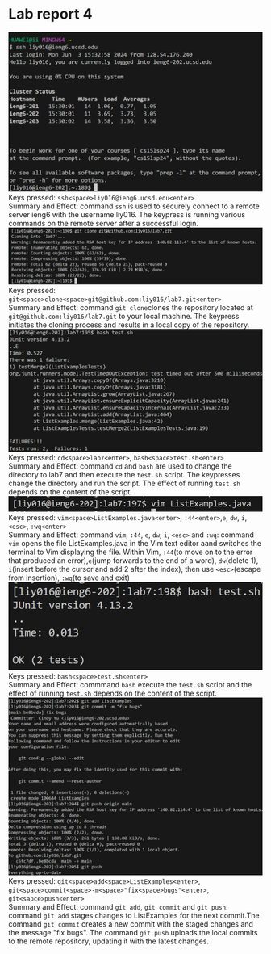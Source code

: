 # Lab report 4
![image](step4.jpg)<br>
Keys pressed: `ssh<space>liy016@ieng6.ucsd.edu<enter>`<br>
Summary and Effect: command `ssh` is used to securely connect to a remote server ieng6 with the username liy016. The keypress is running various commands on the remote server after a successful login.<br>
![image](step5.jpg)<br>
Keys pressed:  `git<space>clone<space>git@github.com:liy016/lab7.git<enter>`<br>
Summary and Effect: command `git clone`clones the repository located at `git@github.com:liy016/lab7.git` to your local machine. The keypress initiates the cloning process and results in a local copy of the repository.<br>
![image](step6.jpg)<br>
Keys pressed:  `cd<space>lab7<enter>`, `bash<space>test.sh<enter>`<br>
Summary and Effect: command `cd` and `bash` are used to change the directory to lab7 and then execute the `test.sh` script. The keypresses change the directory and run the script. The effect of running `test.sh` depends on the content of the script.<br>
![image](step7.jpg)<br>
Keys pressed: `vim<space>ListExamples.java<enter>`, `:44<enter>`,`e`, `dw`, `i`, `<esc>`, `:wq<enter>`<br>
Summary and Effect: command `vim`, `:44`, `e`, `dw`, `i`, `<esc>` and `:wq`: command `vim` opens the file ListExamples.java in the Vim text editor aand switches the terminal to Vim displaying the file. Within Vim, `:44`(to move on to the error that produced an error),`e`(jump forwards to the end of a word), `dw`(delete 1), `i`(insert before the cursor and add 2 after the index), then use `<esc>`(escape from insertion), `:wq`(to save and exit)<br>
![image](step8.jpg)<br>
Keys pressed: `bash<space>test.sh<enter>`<br>
Summary and Effect: commmand `bash` execute the `test.sh` script and the effect of running `test.sh` depends on the content of the script.<br>
![image](step9.jpg)<br>
Keys pressed: `git<space>add<space>ListExamples<enter>`, `git<space>commit<space>-m<space>"fix<space>bugs"<enter>`, `git<sapce>push<enter>`<br>
Summary and Effect: command `git add`, `git commit` and `git push`: command `git add` stages changes to ListExamples for the next commit.The command `git commit` creates a new commit with the staged changes and the message "fix bugs". The command `git push` uploads the local commits to the remote repository, updating it with the latest changes.<br>
